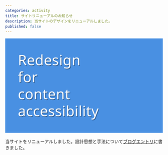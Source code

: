 ```yaml
---
categories: activity
title: サイトリニューアルのお知らせ
description: 当サイトのデザインをリニューアルしました。
published: false
---
```


![Redesign for content accessibility](/images/activity/2015-02-18-redesigned/cover.svg)

当サイトをリニューアルしました。設計思想と手法について[ブログエントリ](/blog/2015/02/18/redesigned.html)に書きました。
